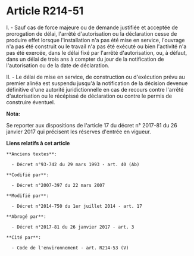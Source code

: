 # Article R214-51

I. - Sauf cas de force majeure ou de demande justifiée et acceptée de prorogation de délai, l'arrêté d'autorisation ou la
déclaration cesse de produire effet lorsque l'installation n'a pas été mise en service, l'ouvrage n'a pas été construit ou le
travail n'a pas été exécuté ou bien l'activité n'a pas été exercée, dans le délai fixé par l'arrêté d'autorisation, ou, à
défaut, dans un délai de trois ans à compter du jour de la notification de l'autorisation ou de la date de déclaration.

II. - Le délai de mise en service, de construction ou d'exécution prévu au premier alinéa est suspendu jusqu'à la
notification de la décision devenue définitive d'une autorité juridictionnelle en cas de recours contre l'arrêté
d'autorisation ou le récépissé de déclaration ou contre le permis de construire éventuel.

**Nota:**

Se reporter aux dispositions de l'article 17 du décret n° 2017-81 du 26 janvier 2017 qui précisent les réserves d'entrée en
vigueur.

**Liens relatifs à cet article**

	**Anciens textes**:

	  - Décret n°93-742 du 29 mars 1993 - art. 40 (Ab)

	**Codifié par**:

	  - Décret n°2007-397 du 22 mars 2007

	**Modifié par**:

	  - Décret n°2014-750 du 1er juillet 2014 - art. 17

	**Abrogé par**:

	  - Décret n°2017-81 du 26 janvier 2017 - art. 3

	**Cité par**:

	  - Code de l'environnement - art. R214-53 (V)
